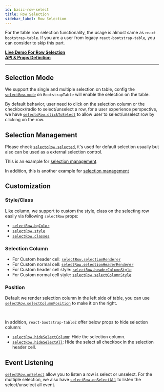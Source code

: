 ```yaml
---
id: basic-row-select
title: Row Selection
sidebar_label: Row Selection
---
```


For the table row selection functionality, the usage is almost same as `react-bootstrap-table`. If you are a user from legacy `react-bootstrap-table`, you can consider to skip this part.

**[Live Demo For Row Selection](../storybook/index.html?selectedKind=Row%20Selection)**   
**[API & Props Definition](./row-select-props.html)**

-----

## Selection Mode

We support the single and multiple selection on table, config the [`selectRow.mode`](./row-select-props.html#selectrowmode-string) on `BootstrapTable` will enable the selection on the table.

By default behavior, user need to click on the selection column or the checkbox/radio to select/unselect a row, for a user experience perspective, we have [`selectoRow.clickToSelect`](./row-select-props.html#selectrowclicktoselect-bool) to allow user to select/unselect row by clicking on the row.

## Selection Management
Please check [`selectoRow.selected`](./row-select-props.html#selectrowselected-array), it's used for default selection usually but also can be used as a external selection control.   

This is an example for [selection management](../storybook/index.html?selectedKind=Row%20Selection&selectedStory=Selection%20Management).   


In addition, this is another example for [selection management](../storybook/index.html?selectedKind=Row%20Selection&selectedStory=Advance%20Selection%20Management)

## Customization


### Style/Class
Like column, we support to custom the style, class on the selecting row easily via following `selectRow` props:

* [`selectRow.bgColor`](row-select-props.html#selectrowbgcolor-string-function)
* [`selectRow.style`](./row-select-props.html#selectrowstyle-object-function)
* [`selectRow.classes`](./row-select-props.html#selectrowclasses-string-function)

### Selection Column

* For Custom header cell: [`selectRow.selectionRenderer`](./row-select-props.html#selectrowselectionrenderer-function)
* For Custom normal cell: [`selectRow.selectionHeaderRenderer`](./row-select-props.html#selectrowselectionheaderrenderer-function)
* For Custom header cell style: [`selectRow.headerColumnStyle`](./row-select-props.html#selectrowheadercolumnstyle-object-function)
* For Custom normal cell style: [`selectRow.selectColumnStyle`](./row-select-props.html#selectrowselectcolumnstyle-object-function)

### Position
Default we render selection column in the left side of table, you can use [`selectRow.selectColumnPosition`](./row-select-props.html#selectrowselectcolumnposition-string) to make it on the right.

<br/>

In addition, `react-bootstrap-table2` offer below props to hide selection column:

* [`selectRow.hideSelectColumn`](./row-select-props.html#selectrowhideselectcolumn-bool): Hide the selection column.
* [`selectRow.hideSelectAll`](./row-select-props.html#selectrowhideselectall-bool): Hide the select all checkbox in the selection header cell.

## Event Listening

[`selectRow.onSelect`](./row-select-props.html#selectrowonselect-function) allow you to listen a row is select or unselect. For the multiple selection, we also have [`selectRow.onSelectAll`](./selectrowonselectall-function) to listen the select/unselect all event.
